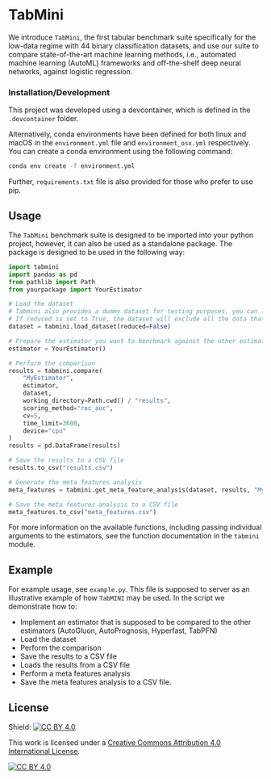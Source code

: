 # TabMini

We introduce `TabMini`, the first tabular benchmark suite specifically for the low-data regime with 44 binary 
classification datasets, and use our suite to compare state-of-the-art machine learning methods, 
i.e., automated machine learning (AutoML) frameworks and off-the-shelf deep neural networks, 
against logistic regression.

### Installation/Development

This project was developed using a devcontainer, which is defined in the `.devcontainer` folder. 

Alternatively, conda environments have been defined for both linux and macOS in the `environment.yml` file 
and `environment_osx.yml` respectively. You can create a conda environment using the following command:

```bash
conda env create -f environment.yml
```

Further, `requirements.txt` file is also provided for those who prefer to use pip.

## Usage

The `TabMini` benchmark suite is designed to be imported into your python project, however, it can also be used as a
standalone package. The package is designed to be used in the following way:

```python
import tabmini
import pandas as pd
from pathlib import Path
from yourpackage import YourEstimator

# Load the dataset
# Tabmini also provides a dummy dataset for testing purposes, you can load it with tabmini.load_dummy_dataset() 
# If reduced is set to True, the dataset will exclude all the data that has been used to train TabPFN
dataset = tabmini.load_dataset(reduced=False)

# Prepare the estimator you want to benchmark against the other estimators
estimator = YourEstimator()

# Perform the comparison
results = tabmini.compare(
    "MyEstimator", 
    estimator, 
    dataset, 
    working_directory=Path.cwd() / "results",
    scoring_method="roc_auc",
    cv=5,
    time_limit=3600,
    device="cpu"
)
results = pd.DataFrame(results)

# Save the results to a CSV file
results.to_csv("results.csv")

# Generate the meta features analysis
meta_features = tabmini.get_meta_feature_analysis(dataset, results, "MyEstimator", correlation_method="spearman")

# Save the meta features analysis to a CSV file
meta_features.to_csv("meta_features.csv")
```

For more information on the available functions, including passing individual arguments to the estimators, 
see the function documentation in the `tabmini` module.

## Example

For example usage, see `example.py`. This file is supposed to server as an illustrative example of how 
`TabMINI` may be used. In the script we demonstrate how to:

- Implement an estimator that is supposed to be compared to the other estimators (AutoGluon, AutoPrognosis, Hyperfast, TabPFN)
- Load the dataset
- Perform the comparison
- Save the results to a CSV file
- Loads the results from a CSV file
- Perform a meta features analysis
- Save the meta features analysis to a CSV file.

## License

Shield: [![CC BY 4.0][cc-by-shield]][cc-by]

This work is licensed under a
[Creative Commons Attribution 4.0 International License][cc-by].

[![CC BY 4.0][cc-by-image]][cc-by]

[cc-by]: http://creativecommons.org/licenses/by/4.0/
[cc-by-image]: https://i.creativecommons.org/l/by/4.0/88x31.png
[cc-by-shield]: https://img.shields.io/badge/License-CC%20BY%204.0-lightgrey.svg